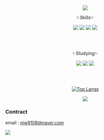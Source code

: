 <div align="center">
  <img src="https://capsule-render.vercel.app/api?type=wave&color=auto&height=300&section=header&text=JinWoo's_Github&fontSize=90" />

  ✨Skills✨
  
  <img src="https://img.shields.io/badge/Flutter-02569B?style=flat&logo=Flutter&logoColor=white" /> 
	<img src="https://img.shields.io/badge/Dart-0175C2?style=flat&logo=Dart&logoColor=white" />
  <img src="https://img.shields.io/badge/Firebase-FFCA28?style=flat&logo=Firebase&logoColor=white" />
  <img src="https://img.shields.io/badge/C++-MFC-blue.svg?style=flat&logo=c%2B%2B&logoColor=white" />

  <br><br/>
  
  
  ✨Studying✨
  
  <img src="https://img.shields.io/badge/HTML5-E34F26?style=flat&logo=HTML5&logoColor=white" /> 
	<img src="https://img.shields.io/badge/CSS3-1572B6?style=flat&logo=CSS3&logoColor=white" />
  <img src="https://img.shields.io/badge/JavaScript-F7DF1E?style=flat&logo=JavaScript&logoColor=white" />
  
  <br><br/>
  
  [![Top Langs](https://github-readme-stats.vercel.app/api/top-langs/?username=njw9108&layout=compact)](https://github.com/njw9108/github-readme-stats)
  
  <img src="https://github-readme-stats.vercel.app/api?username=njw9108&show_icons=true">
  
  
</div>

### Contract
email : njw9108@naver.com

[<img src="https://img.shields.io/badge/Tistory-000000?style=flat&logo=Blog&logoColor=white" />](https://njw9108.tistory.com/)
<br><br/>





<!--
**njw9108/njw9108** is a ✨ _special_ ✨ repository because its `README.md` (this file) appears on your GitHub profile.

Here are some ideas to get you started:

- 🔭 I’m currently working on ...
- 🌱 I’m currently learning ...
- 👯 I’m looking to collaborate on ...
- 🤔 I’m looking for help with ...
- 💬 Ask me about ...
- 📫 How to reach me: ...
- 😄 Pronouns: ...
- ⚡ Fun fact: ...
-->
